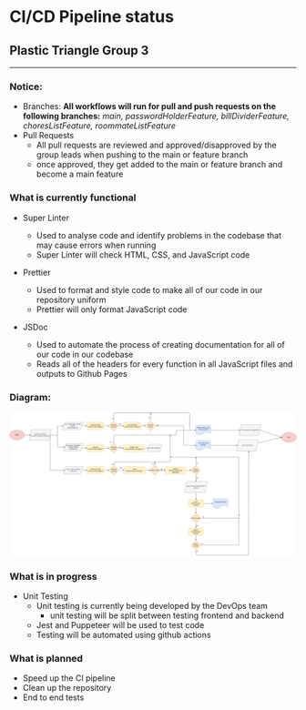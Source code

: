 # CI/CD Pipeline status

## Plastic Triangle Group 3

---

### Notice:

- Branches: **All workflows will run for pull and push requests on the following branches:** _main, passwordHolderFeature, billDividerFeature, choresListFeature, roommateListFeature_
- Pull Requests
  - All pull requests are reviewed and approved/disapproved by the group leads when pushing to the main or feature branch
  - once approved, they get added to the main or feature branch and become a main feature

### What is currently functional

- Super Linter

  - Used to analyse code and identify problems in the codebase that may cause errors when running
  - Super Linter will check HTML, CSS, and JavaScript code

- Prettier

  - Used to format and style code to make all of our code in our repository uniform
  - Prettier will only format JavaScript code

- JSDoc
  - Used to automate the process of creating documentation for all of our code in our codebase
  - Reads all of the headers for every function in all JavaScript files and outputs to Github Pages

### Diagram:

![plot](phase1.drawio.png)

### What is in progress

- Unit Testing
  - Unit testing is currently being developed by the DevOps team
    - unit testing will be split between testing frontend and backend
  - Jest and Puppeteer will be used to test code
  - Testing will be automated using github actions

### What is planned

- Speed up the CI pipeline
- Clean up the repository
- End to end tests
